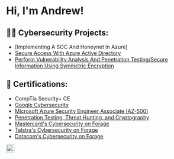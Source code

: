 <h1>Hi, I'm Andrew! </h1>

<h2>👨‍💻 Cybersecurity Projects:</h2>

  - [Implementing A SOC And Honeynet In Azure]
  - [Secure Access With Azure Active Directory](https://github.com/abennie2010/SecureAccessWithAzureActiveDirectory/tree/main)
  - [Perform Vulnerability Analysis And Penetration Testing/Secure Information Using Symmetric Encryption](https://github.com/abennie2010/PerformVulnerabilityAnalysisAndPenetrationTesting-SecureInformationUsingSymmetricEncryption/tree/main)


    
<h2>📑 Certifications:</h2>

- CompTia Security+ CE
- [Google Cybersecurity](https://coursera.org/share/371c0b82107d3e009b9c4fe12f926e0e)
- [Microsoft Azure Security Engineer Associate (AZ-500)](https://coursera.org/share/760fce40354d10595387a610e0596c59)
- [Penetration Testing, Threat Hunting, and Cryptography](https://coursera.org/share/862550d1bdefcd56909bd6ea00e49e5f)
- [Mastercard's Cybersecurity on Forage](https://www.theforage.com/simulations/mastercard/cybersecurity-t8ye)
- [Telstra's Cybersecurity on Forage](https://forage-uploads-prod.s3.amazonaws.com/completion-certificates/M6JGAwZ52SMusMEcK/RNhbu8QnDzthwynEf_M6JGAwZ52SMusMEcK_zyhy6SZaagNYDrvsK_1738091425985_completion_certificate.pdf)
- [Datacom's Cybersecurity on Forage](https://forage-uploads-prod.s3.amazonaws.com/completion-certificates/gCW7Xki5Y3vNpBmnn/yTszJTvkHFBH6zAn3_gCW7Xki5Y3vNpBmnn_zyhy6SZaagNYDrvsK_1738099544890_completion_certificate.pdf)





[<img align="left" alt="AndrewBennie | LinkedIn" width="22px" src="https://cdn.jsdelivr.net/npm/simple-icons@v3/icons/linkedin.svg" />][linkedin]



[linkedin]:(www.linkedin.com/in/drewb6)


<!--
**joshmadakor1/joshmadakor1** is a ✨ _special_ ✨ repository because its `README.md` (this file) appears on your GitHub profile.

Here are some ideas to get you started:

- 🔭 I’m currently working on ...
- 🌱 I’m currently learning ...
- 👯 I’m looking to collaborate on ...
- 🤔 I’m looking for help with ...
- 💬 Ask me about ...
- 📫 How to reach me: ...
- 😄 Pronouns: ...
- ⚡ Fun fact: ...
-->
